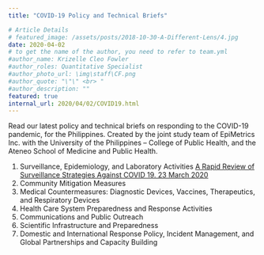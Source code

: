 ```yaml
---
title: "COVID-19 Policy and Technical Briefs"

# Article Details
# featured_image: /assets/posts/2018-10-30-A-Different-Lens/4.jpg
date: 2020-04-02
# to get the name of the author, you need to refer to team.yml
#author_name: Krizelle Cleo Fowler
#author_roles: Quantitative Specialist
#author_photo_url: \img\staff\CF.png
#author_quote: "\"\" <br> "
#author_description: "" 
featured: true
internal_url: 2020/04/02/COVID19.html
---
```


Read our latest policy and technical briefs on responding to the COVID-19 pandemic, for the Philippines.
Created by the joint study team of EpiMetrics Inc. with the University of the Philippines – College of Public Health, and the Ateneo School of Medicine and Public Health.

1.	Surveillance, Epidemiology, and Laboratory Activities
<a href="https://github.com/Epimetrics-Inc/website/raw/master/assets/posts/2020-04-02-COVID19/C19V1I3.pdf" target="_blank">A Rapid Review of Surveillance Strategies Against COVID 19. 23 March 2020</a> 
2. Community Mitigation Measures
3. Medical Countermeasures: Diagnostic Devices, Vaccines, Therapeutics, and
Respiratory Devices
4. Health Care System Preparedness and Response Activities
5. Communications and Public Outreach
6. Scientific Infrastructure and Preparedness
7. Domestic and International Response Policy, Incident Management, and Global
Partnerships and Capacity Building
